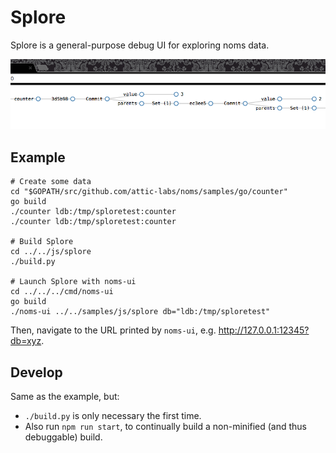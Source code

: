 # Splore

Splore is a general-purpose debug UI for exploring noms data.

![splore and counter](screenshot.png)

## Example

```
# Create some data
cd "$GOPATH/src/github.com/attic-labs/noms/samples/go/counter"
go build
./counter ldb:/tmp/sploretest:counter
./counter ldb:/tmp/sploretest:counter

# Build Splore
cd ../../js/splore
./build.py

# Launch Splore with noms-ui
cd ../../../cmd/noms-ui
go build
./noms-ui ../../samples/js/splore db="ldb:/tmp/sploretest"
```

Then, navigate to the URL printed by `noms-ui`, e.g. http://127.0.0.1:12345?db=xyz.

## Develop

Same as the example, but:
* `./build.py` is only necessary the first time.
* Also run `npm run start`, to continually build a non-minified (and thus debuggable) build.
